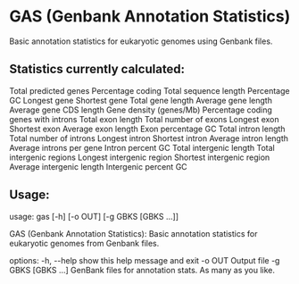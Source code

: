 # GAS (Genbank Annotation Statistics)
Basic annotation statistics for eukaryotic genomes using Genbank files.

## Statistics currently calculated:

Total predicted genes
Percentage coding
Total sequence length
Percentage GC
Longest gene
Shortest gene
Total gene length
Average gene length
Average gene CDS length
Gene density (genes/Mb)
Percentage coding genes with introns
Total exon length
Total number of exons
Longest exon
Shortest exon
Average exon length
Exon percentage GC
Total intron length
Total number of introns
Longest intron
Shortest intron
Average intron length
Average introns per gene
Intron percent GC
Total intergenic length
Total intergenic regions
Longest intergenic region
Shortest intergenic region
Average intergenic length
Intergenic percent GC

## Usage:

usage: gas [-h] [-o OUT] [-g GBKS [GBKS ...]]

GAS (Genbank Annotation Statistics): Basic annotation statistics for eukaryotic genomes from Genbank files.

options:
  -h, --help          show this help message and exit
  -o OUT              Output file
  -g GBKS [GBKS ...]  GenBank files for annotation stats. As many as you like.


